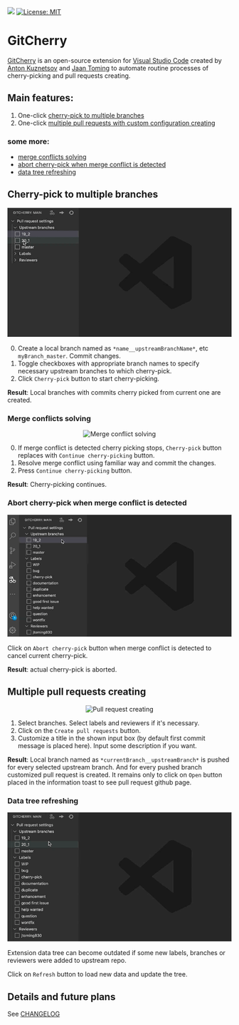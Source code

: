 [![](https://vsmarketplacebadge.apphb.com/version-short/ksercs.gitcherry.svg)](https://marketplace.visualstudio.com/items?itemName=ksercs.gitcherry)
[![License: MIT](https://img.shields.io/badge/License-MIT-yellow.svg)](https://opensource.org/licenses/MIT)

# GitCherry

[GitCherry](https://github.com/ksercs/GitCherry.git) is an open-source extension for [Visual Studio Code](https://code.visualstudio.com/) created by [Anton Kuznetsov](https://github.com/ksercs) and [Jaan Toming](https://github.com/jtoming830) to automate routine processes of cherry-picking and pull requests creating.

## Main features:

1. One-click [cherry-pick to multiple branches](#cherry-pick-to-multiple-branches)
2. One-click [multiple pull requests with custom configuration creating](#multiple-pull-requests-creating)

### some more:

- [merge conflicts solving](#merge-conflicts-solving)
- [abort cherry-pick when merge conflict is detected](#abort-cherry-pick-when-merge-conflict-is-detected)
- [data tree refreshing](#data-tree-refreshing)


## Cherry-pick to multiple branches

<p align="center">
  <img src="./gifs/cherry_pick.gif" alt="Cherry pick" />
</p>

0. Create a local branch named as `*name__upstreamBranchName*`, etc `myBranch_master`. Commit changes.
1. Toggle checkboxes with appropriate branch names to specify necessary upstream branches to which cherry-pick.
2. Click `Cherry-pick` button to start cherry-picking.

**Result**: Local branches with commits cherry picked from current one are created.

### Merge conflicts solving

<p align="center">
  <img src="./gifs/merge_conflict_solving.gif" alt="Merge conflict solving" />
</p>

0. If merge conflict is detected cherry picking stops, `Cherry-pick` button replaces with `Continue cherry-picking` button.
1. Resolve merge conflict using familiar way and commit the changes.
2. Press `Continue cherry-picking` button.

**Result**: Cherry-picking continues.

### Abort cherry-pick when merge conflict is detected

<p align="center">
  <img src="./gifs/abort_cherry_pick.gif" alt="Abort cherry-pick" />
</p>

Click on `Abort cherry-pick` button when merge conflict is detected to cancel current cherry-pick.

**Result**: actual cherry-pick is aborted.

## Multiple pull requests creating

<p align="center">
  <img src="./gifs/pull_request_creating.gif" alt="Pull request creating" />
</p>

1. Select branches. Select labels and reviewers if it's necessary.
2. Click on the `Create pull requests` button.
3. Customize a title in the shown input box (by default first commit message is placed here). Input some description if you want.

**Result**: Local branch named as `*currentBranch__upstreamBranch*` is pushed for every selected upstream branch. And for every pushed branch customized pull request is created. It remains only to click on `Open` button placed in the information toast to see pull request github page.

### Data tree refreshing

<p align="center">
  <img src="./gifs/refresh.gif" alt="Refresh" />
</p>

Extension data tree can become outdated if some new labels, branches or reviewers were added to upstream repo.

Click on `Refresh` button to load new data and update the tree.


## Details and future plans

See [CHANGELOG](./CHANGELOG.md)